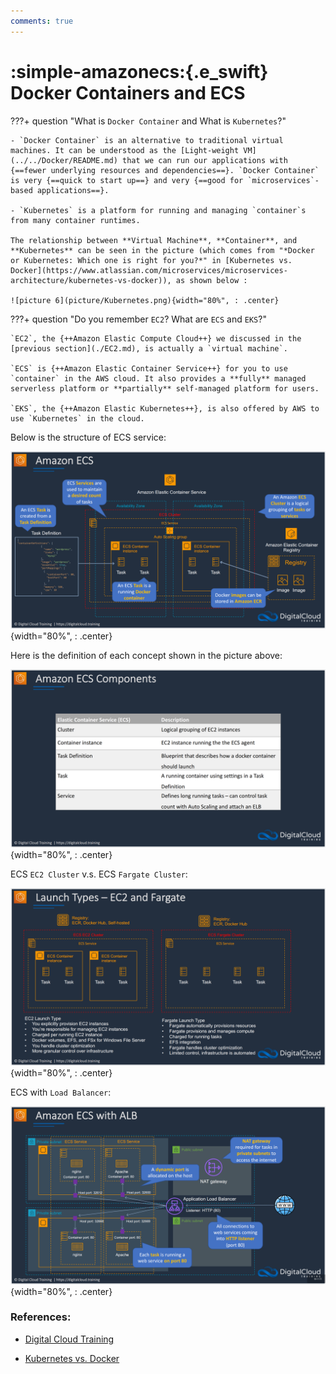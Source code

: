 ```yaml
---
comments: true
---
```


# **:simple-amazonecs:{.e_swift} Docker Containers and ECS**

???+ question "What is `Docker Container` and What is `Kubernetes`?"

    - `Docker Container` is an alternative to traditional virtual machines. It can be understood as the [Light-weight VM](../../Docker/README.md) that we can run our applications with {==fewer underlying resources and dependencies==}. `Docker Container` is very {==quick to start up==} and very {==good for `microservices`-based applications==}.

    - `Kubernetes` is a platform for running and managing `container`s from many container runtimes.

    The relationship between **Virtual Machine**, **Container**, and **Kubernetes** can be seen in the picture (which comes from "*Docker or Kubernetes: Which one is right for you?*" in [Kubernetes vs. Docker](https://www.atlassian.com/microservices/microservices-architecture/kubernetes-vs-docker)), as shown below :

    ![picture 6](picture/Kubernetes.png){width="80%", : .center}    


???+ question "Do you remember `EC2`? What are `ECS` and `EKS`?"

    `EC2`, the {++Amazon Elastic Compute Cloud++} we discussed in the [previous section](./EC2.md), is actually a `virtual machine`.

    `ECS` is {++Amazon Elastic Container Service++} for you to use `container` in the AWS cloud. It also provides a **fully** managed serverless platform or **partially** self-managed platform for users.
    
    `EKS`, the {++Amazon Elastic Kubernetes++}, is also offered by AWS to use `Kubernetes` in the cloud.

Below is the structure of ECS service:

![picture 7](picture/ECS_struct.png){width="80%", : .center}    

Here is the definition of each concept shown in the picture above:

![picture 10](picture/ECS_concepts_explain.png){width="80%", : .center}  


ECS `EC2 Cluster` v.s. ECS `Fargate Cluster`:

![picture 9](picture/ECS_EC2_Fargate.png){width="80%", : .center}    


ECS with `Load Balancer`:

![picture 11](picture/ECS_withbalancer.png){width="80%", : .center}  


### **References:**

- [Digital Cloud Training](https://digitalcloud.training/)

- [Kubernetes vs. Docker](https://www.atlassian.com/microservices/microservices-architecture/kubernetes-vs-docker)